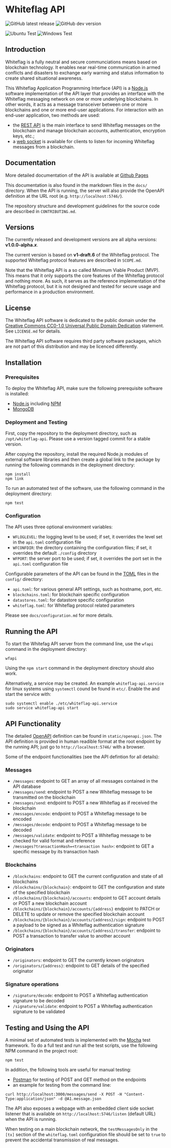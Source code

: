 # Whiteflag API

![GitHub latest release](https://img.shields.io/github/v/release/whiteflagprotocol/whiteflag-api?label=latest&logo=github&sort=semver)
![GitHub dev version](https://img.shields.io/github/package-json/v/whiteflagprotocol/whiteflag-api/develop?label=development&logo=github)

![Ubuntu Test](https://github.com/WhiteflagProtocol/whiteflag-api/workflows/Ubuntu%20Test/badge.svg)
![Windows Test](https://github.com/WhiteflagProtocol/whiteflag-api/workflows/Windows%20Test/badge.svg)

## Introduction

Whiteflag is a fully neutral and secure communciations means based on
blockchain technology. It enables near real-time communication in armed
conflicts and disasters to exchange early warning and status information
to create shared situational awareness.

This Whiteflag Application Programming Interface (API) is a [Node.js](https://nodejs.org/en/about/)
software implementation of the API layer that provides an interface with the
Whiteflag messaging network on one or more underlying blockchains. In other
words, it acts as a message transceiver between one or more blockchains and
one or more end-user applications. For interaction with an end-user application,
two methods are used:

* the [REST API](https://en.wikipedia.org/wiki/Representational_state_transfer)
  is the main interface to send Whiteflag messages on the blockchain and manage
  blockchain accounts, authentication, encryption keys, etc.;
* a [web socket](https://en.wikipedia.org/wiki/WebSocket) is
  available for clients to listen for incoming Whiteflag messages from a
  blockchain.

## Documentation

More detailed documentation of the API is available at [Github Pages](https://whiteflagprotocol.github.io/whiteflag-api/)

This documentation is also found in the markdown files in the `docs/`
directory. When the API is running, the server will also provide the OpenAPI
definition at the URL root (e.g. `http://localhost:5746/`).

The repository structure and development guidelines for the source code are
described in `CONTRIBUTING.md`.

## Versions

The currently released and development versions are all alpha versions:
**v1.0.0-alpha.*x***.

The current version is based on **v1-draft.6** of the Whiteflag protocol. The
supported Whiteflag protocol features are described in `SCOPE.md`.

Note that the Whiteflag API is a so called Minimum Viable Product (MVP).
This means that it only supports the core features of the Whiteflag protocol
and nothing more. As such, it serves as the reference implementation of the
Whiteflag protocol, but it is not designed and tested for secure usage
and performance in a production environment.

## License

The Whiteflag API software is dedicated to the public domain
under the [Creative Commons CC0-1.0 Universal Public Domain Dedication](http://creativecommons.org/publicdomain/zero/1.0/)
statement. See `LICENSE.md` for details.

The Whiteflag API software requires third party software packages, which are
not part of this distribution and may be licenced differently.

## Installation

### Prerequisites

To deploy the Whiteflag API, make sure the following prerequisite software
is installed:

* [Node.js](https://nodejs.org/en/about/) including [NPM](https://www.npmjs.com/get-npm)
* [MongoDB](https://www.mongodb.com/what-is-mongodb)

### Deployment and Testing

First, copy the repository to the deployment directory, such as
`/opt/whiteflag-api`. Please use a version tagged commit for a stable version.

After copying the repository, install the required Node.js modules of external
software libraries and then create a global link to the package by running the
following commands in the deployment directory:

```shell
npm install
npm link
```

To run an automated test of the software, use the following command in the
deployment directory:

```shell
npm test
```

### Configuration

The API uses three optional environment variables:

* `WFLOGLEVEL`: the logging level to be used; if set, it overrides the level set in the `api.toml` configuration file
* `WFCONFDIR`: the directory containing the configuration files; if set, it overrides the default `./config` directory
* `WFPORT`: the server port to be used; if set, it overrides the port set in the `api.toml` configuration file

Configurable parameters of the API can be found in the [TOML](https://github.com/toml-lang/toml)
files in the `config/` directory:

* `api.toml`: for various general API settings, such as hostname, port, etc.
* `blockchains.toml`: for blockchain specific configuration
* `datastores.toml`: for datastore specific configuration
* `whiteflag.toml`: for Whiteflag protocol related parameters

Please see `docs/configuration.md` for more details.

## Running the API

To start the Whitefag API server from the command line, use the `wfapi`
command in the deployment directory:

```shell
wfapi
```

Using the `npm start` command in the deployment directory should also work.

Alternatively, a service may be created. An example `whiteflag-api.service`
for linux systems using `systemctl` cound be found in `etc/`. Enable the
and start the service with:

```shell
sudo systemctl enable ./etc/whiteflag-api.service
sudo service whiteflag-api start
```

## API Functionality

The detailed [OpenAPI](https://swagger.io/specification/) definition can be
found in `static/openapi.json`. The API definition is provided in human
readible format at the root endpoint by the running API; just go to
`http://localhost:5746/` with a browser.

Some of the endpoint functionalities
(see the API defintion for all details):

### Messages

* `/messages`: endpoint to GET an array of all messages contained in the API database
* `/messages/send`: endpoint to POST a new Whiteflag message to be transmitted on the blockchain
* `/messages/send`: endpoint to POST a new Whiteflag as if received the blockchain
* `/messages/encode`: endpoint to POST a Whiteflag message to be encoded
* `/messages/decode`: endpoint to POST a Whiteflag message to be decoded
* `/messages/validate`: endpoint to POST a Whiteflag message to be checked for valid format and reference
* `/messages?transactionHash=<transaction hash>`: endpoint to GET a specific message by its transaction hash

### Blockchains

* `/blockchains`: endpoint to GET the current configuration and state of all blockchains
* `/blockchains/{blockchain}`: endpoint to GET the configuration and state of the specified blockchain
* `/blockchains/{blockchain}/accounts`: endpoint to GET account details or POST a new blockchain account
* `/blockchains/{blockchain}/accounts/{address}` endpoint to PATCH or DELETE to update or remove the specified blockchain account
* `/blockchains/{blockchain}/accounts/{address}/sign`: endpoint to POST a payload to be signed as a Whiteflag authentication signature
* `/blockchains/{blockchain}/accounts/{address}/transfer`: endpoint to POST a transaction to transfer value to another account

### Originators

* `/originators`: endpoint to GET the currently known originators
* `/originators/{address}`: endpoint to GET details of the specified originator

### Signature operations

* `/signature/decode`: endpoint to POST a Whiteflag authentication signature to be decoded
* `/signature/validate`: endpoint to POST a Whiteflag authentication signature to be validated

## Testing and Using the API

A minimal set of automated tests is implemented with the [Mocha](https://mochajs.org/)
test framework. To do a full test and run all the test scripts, use the
following NPM command in the project root:

```shell
npm test
```

In addition, the following tools are useful for manual testing:

* [Postman](https://www.getpostman.com/) for testing of POST and GET method on the endpoints
* an example for testing from the command line:

```shell
curl http://localhost:3000/messages/send -X POST -H "Content-Type:application/json" -d @A1.message.json
```

The API also exposes a webpage with an embedded client side socket listener
that is available on `http://localhost:5746/listen` (default URL) when the
API is running.

When testing on a main blockchain network, the `testMessagesOnly` in
the `[tx]` section of the `whiteflag.toml` configuration file should be set
to `true` to prevent the accidental transmission of real messages.
